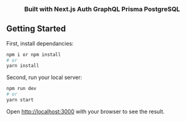 <p align="center">
    <h3 align="center">Built with Next.js Auth GraphQL Prisma PostgreSQL</h3>
</p>

## Getting Started

First, install dependancies:
```bash
npm i or npm install
# or
yarn install
```
Second, run your local server:

```bash
npm run dev
# or
yarn start
```

Open [http://localhost:3000](http://localhost:3000) with your browser to see the result.
